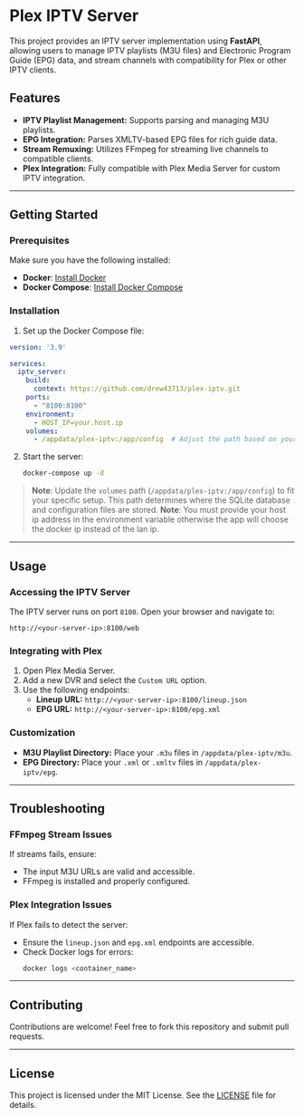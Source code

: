 # Plex IPTV Server

This project provides an IPTV server implementation using **FastAPI**, allowing users to manage IPTV playlists (M3U files) and Electronic Program Guide (EPG) data, and stream channels with compatibility for Plex or other IPTV clients.

## Features
- **IPTV Playlist Management:** Supports parsing and managing M3U playlists.
- **EPG Integration:** Parses XMLTV-based EPG files for rich guide data.
- **Stream Remuxing:** Utilizes FFmpeg for streaming live channels to compatible clients.
- **Plex Integration:** Fully compatible with Plex Media Server for custom IPTV integration.

---

## Getting Started

### Prerequisites
Make sure you have the following installed:
- **Docker**: [Install Docker](https://docs.docker.com/get-docker/)
- **Docker Compose**: [Install Docker Compose](https://docs.docker.com/compose/install/)

### Installation
1. Set up the Docker Compose file:

```yaml
version: '3.9'

services:
  iptv_server:
    build:
      context: https://github.com/drew43713/plex-iptv.git
    ports:
      - "8100:8100"
	environment:
      - HOST_IP=your.host.ip
    volumes:
      - /appdata/plex-iptv:/app/config  # Adjust the path based on your setup for persistent storage
```

2. Start the server:
   ```bash
   docker-compose up -d
   ```

> **Note**: Update the `volumes` path (`/appdata/plex-iptv:/app/config`) to fit your specific setup. This path determines where the SQLite database and configuration files are stored.
> **Note**: You must provide your host ip address in the environment variable otherwise the app will choose the docker ip instead of the lan ip.
---

## Usage

### Accessing the IPTV Server
The IPTV server runs on port `8100`. Open your browser and navigate to:
```
http://<your-server-ip>:8100/web
```

### Integrating with Plex
1. Open Plex Media Server.
2. Add a new DVR and select the `Custom URL` option.
3. Use the following endpoints:
   - **Lineup URL:** `http://<your-server-ip>:8100/lineup.json`
   - **EPG URL:** `http://<your-server-ip>:8100/epg.xml`

### Customization
- **M3U Playlist Directory:** Place your `.m3u` files in `/appdata/plex-iptv/m3u`.
- **EPG Directory:** Place your `.xml` or `.xmltv` files in `/appdata/plex-iptv/epg`.

---

## Troubleshooting

### FFmpeg Stream Issues
If streams fails, ensure:
- The input M3U URLs are valid and accessible.
- FFmpeg is installed and properly configured.

### Plex Integration Issues
If Plex fails to detect the server:
- Ensure the `lineup.json` and `epg.xml` endpoints are accessible.
- Check Docker logs for errors:
  ```bash
  docker logs <container_name>
  ```

---

## Contributing
Contributions are welcome! Feel free to fork this repository and submit pull requests.

---

## License
This project is licensed under the MIT License. See the [LICENSE](LICENSE) file for details.

